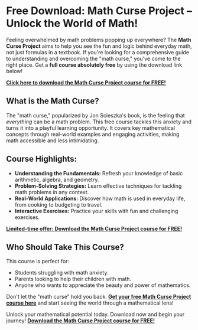 # Free Download: Math Curse Project – Unlock the World of Math!

Feeling overwhelmed by math problems popping up everywhere? The **Math Curse Project** aims to help you see the fun and logic behind everyday math, not just formulas in a textbook. If you're looking for a comprehensive guide to understanding and overcoming the "math curse," you've come to the right place. Get a **full course absolutely free** by using the download link below!

[**Click here to download the Math Curse Project course for FREE!**](https://udemywork.com/math-curse-project)

## What is the Math Curse?

The "math curse," popularized by Jon Scieszka's book, is the feeling that *everything* can be a math problem. This free course tackles this anxiety and turns it into a playful learning opportunity. It covers key mathematical concepts through real-world examples and engaging activities, making math accessible and less intimidating.

## Course Highlights:

*   **Understanding the Fundamentals:** Refresh your knowledge of basic arithmetic, algebra, and geometry.
*   **Problem-Solving Strategies:** Learn effective techniques for tackling math problems in any context.
*   **Real-World Applications:** Discover how math is used in everyday life, from cooking to budgeting to travel.
*   **Interactive Exercises:** Practice your skills with fun and challenging exercises.

[**Limited-time offer: Download the Math Curse Project course for FREE!**](https://udemywork.com/math-curse-project)

## Who Should Take This Course?

This course is perfect for:

*   Students struggling with math anxiety.
*   Parents looking to help their children with math.
*   Anyone who wants to appreciate the beauty and power of mathematics.

Don't let the "math curse" hold you back. **[Get your free Math Curse Project course here](https://udemywork.com/math-curse-project)** and start seeing the world through a mathematical lens!

Unlock your mathematical potential today. Download now and begin your journey! **[Download the Math Curse Project course for FREE!](https://udemywork.com/math-curse-project)**
